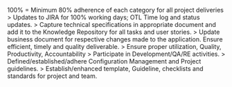 100% = Minimum 80% adherence of each category for all project deliveries > Updates to JIRA for 100% working days; OTL Time log and status updates. > Capture technical specifications in appropriate document and add it to the Knowledge Repository for all tasks and user stories. > Update business document for respective changes made to the application. Ensure efficient, timely and quality deliverable. > Ensure proper utilization, Quality, Productivity, Accountability > Participate in Development/QA/RE activities. > Defined/established/adhere Configuration Management and Project guidelines. > Establish/enhanced template, Guideline, checklists and standards for project and team.

